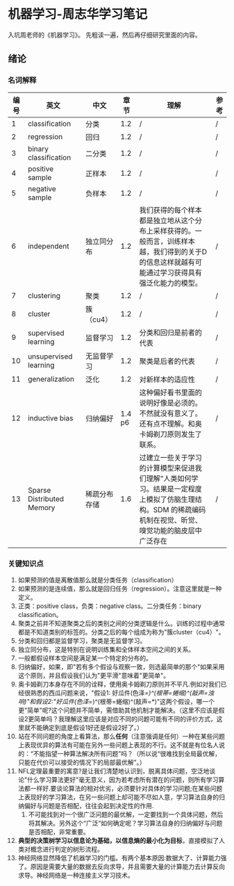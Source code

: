 # 机器学习-周志华学习笔记

入坑周老师的《机器学习》。
先粗读一遍，然后再仔细研究里面的内容。

## 绪论

### 名词解释

|编号|英文|中文|章节|理解|参考|
|---|---|---|---|---|---|
|1|classification|分类|1.2|/|/|
|2|regression|回归|1.2|/|/|
|3|binary classification|二分类|1.2|/|/|
|4|positive sample|正样本|1.2|/|/|
|5|negative sample|负样本|1.2|/|/|
|6|independent |独立同分布|1.2|我们获得的每个样本都是独立地从这个分布上采样获得的。一般而言，训练样本越，我们得到的关于D的信息这样就越有可能通过学习获得具有强泛化能力的模型。|/|
|7|clustering|聚类|1.2|/|/|
|8|cluster|簇（cu4）|1.2|/|/|
|9|supervised learning|监督学习|1.2|分类和回归是前者的代表|/|
|10|unsupervised learning|无监督学习|1.2|聚类是后者的代表|/|
|11|generalization|泛化|1.2|对新样本的适应性|/|
|12|inductive bias|归纳偏好|1.4 p6|这种偏好看书里面的说明好像是必须的。不然就没有意义了。还有点不理解。和奥卡姆剃刀原则发生了联系。|/|
|13|Sparse Distributed Memory|稀疏分布存储|1.6|过建立一些关于学习的计算模型来促进我们理解"人类如何学习。结果是一定程度上模拟了仿脑生理结构。SDM 的稀疏编码机制在视觉、昕觉、嗅觉功能的脑皮层中广泛存在|/|

### 关键知识点

1. 如果预测的值是离散值那么就是分类任务（classification）
2. 如果预测的是连续值，那么就是回归任务（regression）。注意这里就是一种定义。
3. 正类：positive class，负类：negative class。二分类任务：binary classification。
4. 聚类之前并不知道聚类之后的类别之间的分类逻辑是什么。训练的过程中通常都是不知道类别的标签的。分类之后的每个组成为称为"簇cluster（cu4）"。
5. 分类和回归都是监督学习，聚类是无监督学习。
6. 独立同分布，这是特别在说明训练集和全体样本空间之间的关系。
7. 一般都假设样本空间是满足某一个特定的分布的。
8. 归纳偏好，如果，即"若有多个假设与观察一致，则选最简单的那个"如果采用这个原则，并且假设我们认为"更平滑"意味着"更简单"。
9. 奥卡姆剃刀本身存在不同的诠释，使用奥卡姆剃刀原则并不平凡.例如对我们已经很熟悉的西瓜问题来说，"假设1: 好瓜件(色泽=*)^(根蒂=蜷缩)^(敲声=浊响)"和假设2:"好瓜件(色泽=*)^(根蒂=蜷缩)^(敲声=*)"这两个假设，哪一个更"简单"呢?这个问题并不简单，需借助其他机制才能解决。（这里不应该是假设2更简单吗？我理解这里应该是对应不同的问题可能有不同的评价方式，这里就不能确定到底是假设1好还是假设2好了。）
10. 站在不同问题的角度上看算法，那么**任何**（注意强调是任何）一种在某些问题上表现优异的算法有可能在另外一些问题上表现的不行。这不就是有位名人说的：“不能指望一种算法解决所有问题”吗？（所以说“很难找到全局最优解，只能在代价可以接受的情况下的局部最优解”。）
11. NFL定理最重要的寓意?是让我们清楚地认识到，脱离具体问题，空泛地谈论"什么学习算法更好"毫无意义，因为若考虑所有潜在的问题，则所有学习算法都一样好.要谈论算法的相对优劣，必须要针对具体的学习问题;在某些问题上表现好的学习算法，在另一些问题上却可能不尽如人意，学习算法自身的归纳偏好与问题是否相配，往往会起到决定性的作用.
    1. 不可能找到对一个很广泛问题的最优解，一定要找到一个具体问题，然后将其解决。另外这个“广泛”如何确定呢？学习算法自身的归纳偏好与问题是否相配，非常重要。
12. **典型的决策树学习以信息论为基础，以信息熵的最小化为目标**，直接模拟了人类对概念进行判定的树形流程。
13. 神经网络显然降低了机器学习的门槛。有两个基本原因:数据大了、计算能力强了。原因是需要大量的数据去反向求导，并且需要大量的计算能力去计算反向求导。神经网络是一种连接主义学习技术。
